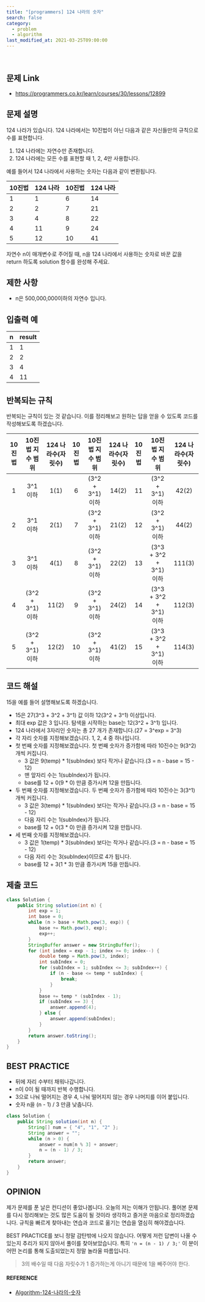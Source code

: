 ```yaml
---
title: "[programmers] 124 나라의 숫자"
search: false
category:
  - problem
  - algorithm
last_modified_at: 2021-03-25T09:00:00
---
```


<br>

## 문제 Link
- <https://programmers.co.kr/learn/courses/30/lessons/12899>

## 문제 설명
124 나라가 있습니다. 124 나라에서는 10진법이 아닌 다음과 같은 자신들만의 규칙으로 수를 표현합니다. 

1. 124 나라에는 자연수만 존재합니다.
1. 124 나라에는 모든 수를 표현할 때 1, 2, 4만 사용합니다.

예를 들어서 124 나라에서 사용하는 숫자는 다음과 같이 변환됩니다.

| 10진법 | 124 나라 | 10진법 | 124 나라 |
|---|---|---|---|
| 1 | 1 | 6 | 14 |
| 2 | 2 | 7 | 21 |
| 3 | 4 | 8 | 22 |
| 4 | 11 | 9 | 24 |
| 5 | 12 | 10 | 41 |

자연수 n이 매개변수로 주어질 때, n을 124 나라에서 사용하는 숫자로 바꾼 값을 return 하도록 solution 함수를 완성해 주세요. 

## 제한 사항
- n은 500,000,000이하의 자연수 입니다.

## 입출력 예

| n | result |
|---|---|
| 1 | 1 |
| 2 | 2 |
| 3 | 4 |
| 4 | 11 |

## 반복되는 규칙
반복되는 규칙이 있는 것 같습니다. 
이를 정리해보고 원하는 답을 얻을 수 있도록 코드를 작성해보도록 하겠습니다. 

| 10진법 | 10진법 지수 범위 | 124 나라수(자릿수) | 10진법 | 10진법 지수 범위 | 124 나라수(자릿수) | 10진법 | 10진법 지수 범위 | 124 나라수(자릿수) |
|:---:|:---:|:---:|:---:|:---:|:---:|:---:|:---:|:---:|
| 1 | 3^1 이하 | 1(1) | 6 | (3^2 + 3^1) 이하 | 14(2) | 11 | (3^2 + 3^1) 이하 | 42(2) |
| 2 | 3^1 이하 | 2(1) | 7 | (3^2 + 3^1) 이하 | 21(2) | 12 | (3^2 + 3^1) 이하 | 44(2) |
| 3 | 3^1 이하 | 4(1) | 8 | (3^2 + 3^1) 이하| 22(2) | 13 | (3^3 + 3^2 + 3^1) 이하 | 111(3) |
| 4 | (3^2 + 3^1) 이하 | 11(2) | 9 | (3^2 + 3^1) 이하 | 24(2) | 14 | (3^3 + 3^2 + 3^1) 이하 | 112(3) |
| 5 | (3^2 + 3^1) 이하 | 12(2) | 10 | (3^2 + 3^1) 이하 | 41(2) | 15 | (3^3 + 3^2 + 3^1) 이하 | 114(3) |

## 코드 해설
15을 예를 들어 설명해보도록 하겠습니다. 
- 15은 27(3^3 + 3^2 + 3^1) 값 이하 12(3^2 + 3^1) 이상입니다. 
- 최대 exp 값은 3 입니다. 탐색을 시작하는 base는 12(3^2 + 3^1) 입니다.
- 124 나라에서 3자리인 숫자는 총 27 개가 존재합니다.(27 = 3^exp = 3^3)
- 각 자리 숫자를 지정해보겠습니다. 1, 2, 4 중 하나입니다.
- 첫 번째 숫자를 지정해보겠습니다. 첫 번째 숫자가 증가함에 따라 10진수는 9(3^2)개씩 커집니다. 
    - 3 값은 9(temp) * 1(subIndex) 보다 작거나 같습니다.(3 = n - base = 15 - 12)
    - 맨 앞자리 수는 1(subIndex)가 됩니다.
    - base를 12 + 0(9 * 0) 만큼 증가시켜 12을 만듭니다.
- 두 번째 숫자를 지정해보겠습니다. 두 번째 숫자가 증가함에 따라 10진수는 3(3^1)개씩 커집니다. 
    - 3 값은 3(temp) * 1(subIndex) 보다는 작거나 같습니다.(3 = n - base = 15 - 12)
    - 다음 자리 수는 1(subIndex)가 됩니다.
    - base를 12 + 0(3 * 0) 만큼 증가시켜 12을 만듭니다.
- 세 번째 숫자를 지정해보겠습니다.
    - 3 값은 1(temp) * 3(subIndex) 보다는 작거나 같습니다.(3 = n - base = 15 - 12)
    - 다음 자리 수는 3(subIndex)이므로 4가 됩니다.
    - base를 12 + 3(1 * 3) 만큼 증가시켜 15을 만듭니다.

## 제출 코드

```java
class Solution {
    public String solution(int n) {
        int exp = 1;
        int base = 0;
        while (n > base + Math.pow(3, exp)) {
            base += Math.pow(3, exp);
            exp++;
        }
        StringBuffer answer = new StringBuffer();
        for (int index = exp - 1; index >= 0; index--) {
            double temp = Math.pow(3, index);
            int subIndex = 0;
            for (subIndex = 1; subIndex <= 3; subIndex++) {
                if (n - base <= temp * subIndex) {
                    break;
                }
            }
            base += temp * (subIndex - 1);
            if (subIndex == 3) {
                answer.append(4);
            } else {
                answer.append(subIndex);
            }
        }
        return answer.toString();
    }
}
```

## BEST PRACTICE
- 뒤에 자리 수부터 채워나갑니다. 
- n이 0이 될 때까지 반복 수행합니다.
- 3으로 나눠 떨어지는 경우 4, 나눠 떨어지지 않는 경우 나머지를 이어 붙입니다.
- 숫자 n을 (n - 1) / 3 만큼 낮춥니다.

```java
class Solution {
    public String solution(int n) {
        String[] num = { "4", "1", "2" };
        String answer = "";
        while (n > 0) {
            answer = num[n % 3] + answer;
            n = (n - 1) / 3;
        }
        return answer;
    }
}
```

## OPINION
제가 문제를 푼 날은 컨디션이 좋았나봅니다. 
오늘의 저는 이해가 안됩니다. 
풀어본 문제를 다시 정리해보는 것도 많은 도움이 될 것이라 생각하고 즐거운 마음으로 정리하겠습니다. 
규칙을 빠르게 찾아내는 연습과 코드로 옮기는 연습을 열심히 해야겠습니다. 

BEST PRACTICE를 보니 정말 감탄밖에 나오지 않습니다. 
어떻게 저런 답변이 나올 수 있는지 추리가 되지 않아서 풀이를 찾아보았습니다. 
특히 `'n = (n - 1) / 3;'` 이 분이 어떤 논리를 통해 도출되었는지 정말 놀라울 따름입니다. 

> 3의 배수일 때 다음 자릿수가 1 증가하는게 아니기 때문에 1을 빼주어야 한다.

#### REFERENCE
- [Algorithm-124-나라의-숫자][solve-link]

[solve-link]: https://velog.io/@dramatic/Algorithm-124-%EB%82%98%EB%9D%BC%EC%9D%98-%EC%88%AB%EC%9E%90